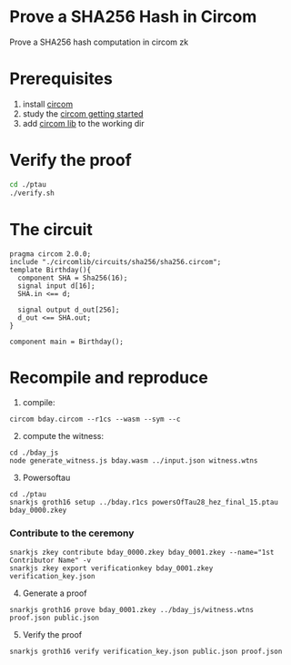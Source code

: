# Prove a SHA256 Hash in Circom
Prove a SHA256 hash computation in circom zk
# Prerequisites
1. install [circom](https://docs.circom.io/getting-started/installation/)
2. study the [circom getting started](https://docs.circom.io/getting-started/writing-circuits/)
2. add [circom lib](https://github.com/iden3/circomlib) to the working dir

# Verify the proof
```bash
cd ./ptau
./verify.sh
```
# The circuit
```circom
pragma circom 2.0.0;
include "./circomlib/circuits/sha256/sha256.circom";
template Birthday(){
  component SHA = Sha256(16);
  signal input d[16];
  SHA.in <== d;

  signal output d_out[256];
  d_out <== SHA.out;
}

component main = Birthday();
```
# Recompile and reproduce
1. compile:
```
circom bday.circom --r1cs --wasm --sym --c
```
2. compute the witness:
```
cd ./bday_js
node generate_witness.js bday.wasm ../input.json witness.wtns
```
3. Powersoftau
```
cd ./ptau
snarkjs groth16 setup ../bday.r1cs powersOfTau28_hez_final_15.ptau bday_0000.zkey
```
### Contribute to the ceremony
```
snarkjs zkey contribute bday_0000.zkey bday_0001.zkey --name="1st Contributor Name" -v
snarkjs zkey export verificationkey bday_0001.zkey verification_key.json
```
4. Generate a proof
```
snarkjs groth16 prove bday_0001.zkey ../bday_js/witness.wtns proof.json public.json
```
5. Verify the proof
```
snarkjs groth16 verify verification_key.json public.json proof.json
```
